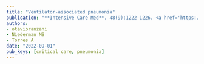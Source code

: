 ```yaml
---
title: "Ventilator-associated pneumonia"
publication: "**Intensive Care Med**. 48(9):1222-1226. <a href='https://doi.org/10.1007/s00134-022-06773-3' target='_blank' rel='noopener noreferrer'>10.1007/s00134-022-06773-3</a>"
authors:
- otavioranzani
- Niederman MS
- Torres A
date: "2022-09-01"
pub_keys: [critical care, pneumonia]
---
```

